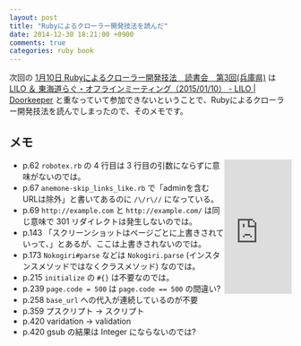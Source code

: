 ```yaml
---
layout: post
title: "Rubyによるクローラー開発技法を読んだ"
date: 2014-12-30 18:21:00 +0900
comments: true
categories: ruby book
---
```

次回の
[1月10日 Rubyによるクローラー開発技法　読書会　第3回(兵庫県)](http://kokucheese.com/event/index/247692/ "1月10日 Rubyによるクローラー開発技法　読書会　第3回(兵庫県)")
は
[LILO ＆ 東海道らぐ・オフラインミーティング（2015/01/10） - LILO | Doorkeeper](http://lilo.doorkeeper.jp/events/18987 "LILO ＆ 東海道らぐ・オフラインミーティング（2015/01/10） - LILO | Doorkeeper")
と重なっていて参加できないということで、Rubyによるクローラー開発技法を読んでしまったので、そのメモです。

<!--more-->

## メモ

<div style="float:right">
<iframe src="http://rcm-fe.amazon-adsystem.com/e/cm?lt1=_blank&amp;bc1=000000&amp;IS2=1&amp;bg1=FFFFFF&amp;fc1=000000&amp;lc1=0000FF&amp;t=znz-22&amp;o=9&amp;p=8&amp;l=as4&amp;m=amazon&amp;f=ifr&amp;ref=ss_til&amp;asins=4797380357" style="width:120px;height:240px;" scrolling="no" marginwidth="0" marginheight="0" frameborder="0"></iframe>
</div>

- p.62 `robotex.rb` の 4 行目は 3 行目の引数にならずに意味がないのでは。
- p.67 `anemone-skip_links_like.rb` で「adminを含むURLは除外」と書いてあるのに `/\/r\//` になっている。
- p.69 `http://example.com` と `http://example.com/` は同じ意味で 301 リダイレクトは発生しないのでは。
- p.143 「スクリーンショットはページごとに上書きされていって、」とあるが、ここは上書きされないのでは。
- p.173 `Nokogiri#parse` などは `Nokogiri.parse` (インスタンスメソッドではなくクラスメソッド) なのでは。
- p.215 `initialize` の `#{}` は不要なのでは。
- p.239 `page.code = 500` は `page.code == 500` の間違い?
- p.258 `base_url` への代入が連続しているのが不要
- p.359 プスクリプト → スクリプト
- p.420 varidation → validation
- p.420 gsub の結果は Integer にならないのでは?
